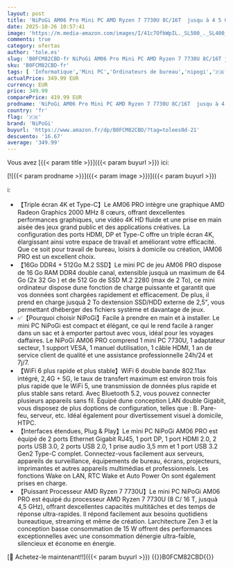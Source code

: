 ```yaml
---
layout: post
title: 'NiPoGi AM06 Pro Mini PC АMD Ryzen 7 7730U 8C/16T  jusqu à 4 5 GHz   16 Go DDR4 512 Go M.2 SSD Mini Desktop Computer WiFi 6  Graphique АMD Radeon 2000 MHz  Triple écran 4K  Double LAN  DP/HDMI/Type-C'
date: 2025-10-26 10:57:41
image: 'https://m.media-amazon.com/images/I/41c7OfbWpIL._SL500_._SL400_.jpg'
comments: true
category: ofertas
author: 'tole.es'
slug: 'B0FCM82CBD-fr NiPoGi AM06 Pro Mini PC АMD Ryzen 7 7730U 8C/16T jusqu à 4...'
sku: 'B0FCM82CBD-fr'
tags: [ 'Informatique','Mini PC','Ordinateurs de bureau','nipogi','🇫🇷', ]
actualPrice: 349.99 EUR
currency: EUR
price: 349.99
comparePrice: 419.99 EUR
prodname: 'NiPoGi AM06 Pro Mini PC АMD Ryzen 7 7730U 8C/16T  jusqu à 4 5 GHz   16 Go DDR4 512 Go M.2 SSD Mini Desktop Computer WiFi 6  Graphique АMD Radeon 2000 MHz  Triple écran 4K  Double LAN  DP/HDMI/Type-C'
country: 'fr'
flag: '🇫🇷'
brand: 'NiPoGi'
buyurl: 'https://www.amazon.fr/dp/B0FCM82CBD/?tag=tolees0d-21'
descuento: '16.67'
average: '349.99'
---
```


Vous avez [{{< param title >}}]({{< param buyurl >}}) ici:

[![{{< param prodname >}}]({{< param image >}})]({{< param buyurl >}})

ℹ️:

- 【Triple écran 4K et Type-C】Le AM06 PRO intègre une graphique АMD Radeon Graphics 2000 MHz 8 cœurs, offrant dexcellentes performances graphiques, une vidéo 4K HD fluide et une prise en main aisée des jeux grand public et des applications créatives. La configuration des ports HDMI, DP et Type-C offre un triple écran 4K, élargissant ainsi votre espace de travail et améliorant votre efficacité. Que ce soit pour travail de bureau, loisirs à domicile ou création, lAM06 PRO est un excellent choix.
- 【16Go DDR4 + 512Go M.2 SSD】Le mini PC de jeu AM06 PRO dispose de 16 Go RAM DDR4 double canal, extensible jusquà un maximum de 64 Go (2x 32 Go ) et de 512 Go de SSD M.2 2280 (max de 2 To), ce mini ordinateur dispose dune fonction de charge puissante et garantit que vos données sont chargées rapidement et efficacement. De plus, il prend en charge jusquà 2 To dextension SSD/HDD externe de 2,5", vous permettant dhéberger des fichiers système et davantage de jeux.
- ✅【Pourquoi choisir NiPoGi】Facile à prendre en main et à installer. Le mini PC NiPoGi est compact et élégant, ce qui le rend facile à ranger dans un sac et à emporter partout avec vous, idéal pour les voyages daffaires. Le NiPoGi AM06 PRO comprend 1 mini PC 7730U, 1 adaptateur secteur, 1 support VESA, 1 manuel dutilisation, 1 câble HDMI, 1 an de service client de qualité et une assistance professionnelle 24h/24 et 7j/7.
- 【WiFi 6 plus rapide et plus stable】WiFi 6 double bande 802.11ax intégré, 2,4G + 5G, le taux de transfert maximum est environ trois fois plus rapide que le WiFi 5, une transmission de données plus rapide et plus stable sans retard. Avec Bluetooth 5.2, vous pouvez connecter plusieurs appareils sans fil. Équipé dune conception LAN double Gigabit, vous disposez de plus doptions de configuration, telles que : B. Pare-feu, serveur, etc. Idéal également pour divertissement visuel à domicile, HTPC.
- 【Interfaces étendues, Plug & Play】Le mini PC NiPoGi AM06 PRO est équipé de 2 ports Ethernet Gigabit RJ45, 1 port DP, 1 port HDMI 2.0, 2 ports USB 3.0, 2 ports USB 2.0, 1 prise audio 3,5 mm et 1 port USB 3.2 Gen2 Type-C complet. Connectez-vous facilement aux serveurs, appareils de surveillance, équipements de bureau, écrans, projecteurs, imprimantes et autres appareils multimédias et professionnels. Les fonctions Wake on LAN, RTC Wake et Auto Power On sont également prises en charge.
- 【Puissant Processeur АMD Ryzen 7 7730U】Le mini PC NiPoGi AM06 PRO est équipé du processeur АMD Ryzen 7 7730U (8 C/ 16 T, jusquà 4,5 GHz), offrant dexcellentes capacités multitâches et des temps de réponse ultra-rapides. Il répond facilement aux besoins quotidiens bureautique, streaming et même de création. Larchitecture Zen 3 et la conception basse consommation de 15 W offrent des performances exceptionnelles avec une consommation dénergie ultra-faible, silencieux et économe en énergie.

[🛒 Achetez-le maintenant!!]({{< param buyurl >}})
{{<world>}}B0FCM82CBD{{</world>}}
